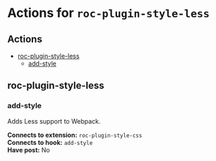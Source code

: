 # Actions for `roc-plugin-style-less`

## Actions
* [roc-plugin-style-less](#roc-plugin-style-less)
  * [add-style](#add-style)

## roc-plugin-style-less

### add-style

Adds Less support to Webpack.

__Connects to extension:__ `roc-plugin-style-css`  
__Connects to hook:__ `add-style`  
__Have post:__ No  
